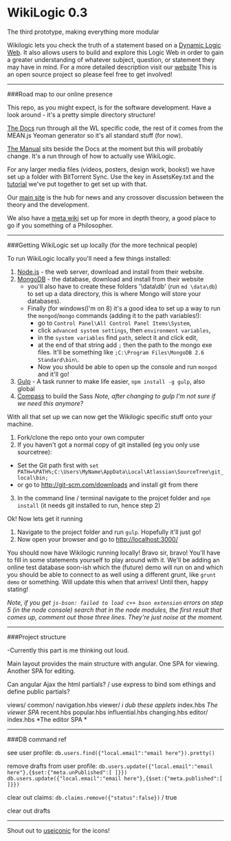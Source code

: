 WikiLogic 0.3
=========

The third prototype, making everything more modular

Wikilogic lets you check the truth of a statement based on a [Dynamic Logic Web](http://www.wikilogicfoundation.org/dynamic-logic-web).  It also allows users to build and explore this Logic Web in order to gain a greater understanding of whatever subject, question, or statement they may have in mind.
For a more detailed description visit our [website](http://www.wikilogicfoundation.org/)
This is an open source project so please feel free to get involved!

---


###Road map to our online presence

This repo, as you might expect, is for the software development.  Have a look around - it's a pretty simple directory structure!

[The Docs](http://wikilogic.github.io/WikiLogic/) run through all the WL specific code, the rest of it comes from the MEAN.js Yeoman generator so it's all standard stuff (for now).

[The Manual](http://wikilogic.github.io/WikiLogic/manual.html) sits beside the Docs at the moment but this will probably change.  It's a run through of how to actually use WikiLogic.

For any larger media files (videos, posters, design work, books!) we have set up a folder with BitTorrent Sync.  Use the key in AssetsKey.txt and the [tutorial](http://wikilogicfoundation.org/wiki/index.php?title=BitTorrentSync) we've put together to get set up with that.

Our [main site](http://www.wikilogicfoundation.org/) is the hub for news and any crossover discussion between the theory and the development.

We also have a [meta wiki](http://wikilogicfoundation.org/wiki/index.php?title=Main_Page) set up for more in depth theory, a good place to go if you something of a Philosopher.

---

###Getting WikiLogic set up locally (for the more technical people)

To run WikiLogic locally you'll need a few things installed:

1. [Node.js](http://nodejs.org/) - the web server, download and install from their website.
2. [MongoDB](http://www.mongodb.org/) - the database, download and install from their website 
	* you'll also have to create these folders '\data\db' (run `md \data\db`) to set up a data directory, this is where Mongo will store your databases).
	* Finally (for windows(I'm on 8) it's a good idea to set up a way to run the `mongod`/`mongo` commands (adding it to the path variables!): 
		* go to `Control Panel\All Control Panel Items\System`, 
		* click `advanced system settings`, then `environment variables`, 
		* in the `system variables` find `path`, select it and click edit, 
		* at the end of that string add `;` then the path to the mongo exe files.  It'll be something like `;C:\Program Files\MongoDB 2.6 Standard\bin\`.  
		* Now you should be able to open up the console and run `mongod` and it'll go!
4. [Gulp](http://gulpjs.com/) - A task runner to make life easier, `npm install -g gulp`, also global
5. [Compass](http://compass-style.org/) to build the Sass *Note, after changing to gulp I'm not sure if we need this anymore?*

With all that set up we can now get the Wikilogic specific stuff onto your machine.

1. Fork/clone the repo onto your own computer
2. If you haven't got a normal copy of git installed (eg you only use sourcetree):
 * Set the Git path first with `set PATH=%PATH%;C:\Users\MyName\AppData\Local\Atlassian\SourceTree\git_local\bin;`
 * or go to http://git-scm.com/downloads and install git from there  
3. In the command line / terminal navigate to the projcet folder and `npm install` (it needs git installed to run, hence step 2)


Ok! Now lets get it running

1. Navigate to the project folder and run `gulp`.  Hopefully it'll just go!
3. Now open your browser and go to [http://localhost:3000/](http://localhost:3000/)

You should now have Wikilogic running locally!  Bravo sir, bravo!  You'll have to fill in some statements yourself to play around with it.  We'll be adding an online test database soon-ish which the (future) demo will run on and which you should be able to connect to as well using a different grunt, like `grunt demo` or something.  Will update this when that arrives!  Until then, happy stating!

*Note, if you get `js-bson: failed to load c++ bson extension` errors on step 5 (in the node console) search that in the node modules, the first result that comes up, comment out those three lines.  They're just noise at the moment.*

---

###Project structure

-Currently this part is me thinking out loud.

Main layout provides the main structure with angular. 
One SPA for viewing.
Another SPA for editing.

Can angular Ajax the html partials? / use express to bind som ethings and define public partials?

views/
	common/
		navigation.hbs
	viewer/  *i dub these applets*
		index.hbs *The viewer SPA*
		recent.hbs
		popular.hbs
		influential.hbs
		changing.hbs
	editor/
		index.hbs *The editor SPA *

---

###DB command ref

see user profile:
`db.users.find({"local.email":"email here"}).pretty()`

remove drafts from user profile:
`db.users.update({"local.email":"email here"},{$set:{"meta.unPublished":[ ]}})`
`db.users.update({"local.email":"email here"},{$set:{"meta.published":[ ]}})`

clear out claims:
`db.claims.remove({"status":false})` / true

clear out drafts

---

Shout out to [useiconic](https://useiconic.com/open/) for the icons!